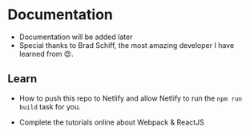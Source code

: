 # Documentation

- Documentation will be added later
- Special thanks to Brad Schiff, the most amazing developer I have learned from 😍.

## Learn

- How to push this repo to Netlify and allow Netlify to run the `npm run build` task for you.

- Complete the tutorials online about Webpack & ReactJS